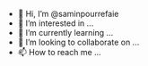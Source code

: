 - 👋 Hi, I’m @saminpourrefaie
- 👀 I’m interested in ...
- 🌱 I’m currently learning ...
- 💞️ I’m looking to collaborate on ...
- 📫 How to reach me ...

<!---
saminpourrefaie/saminpourrefaie is a ✨ special ✨ repository because its `README.md` (this file) appears on your GitHub profile.
You can click the Preview link to take a look at your changes.
--->
